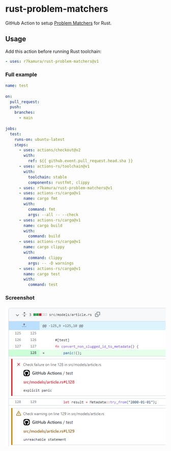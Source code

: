 # rust-problem-matchers

GitHub Action to setup [Problem Matchers](https://github.com/actions/toolkit/blob/1cc56db0ff126f4d65aeb83798852e02a2c180c3/docs/problem-matchers.md) for Rust.

## Usage

Add this action before running Rust toolchain:

```yaml
- uses: r7kamura/rust-problem-matchers@v1
```

### Full example

```yaml
name: test

on:
  pull_request:
  push:
    branches:
      - main

jobs:
  test:
    runs-on: ubuntu-latest
    steps:
      - uses: actions/checkout@v2
        with:
          ref: ${{ github.event.pull_request.head.sha }}
      - uses: actions-rs/toolchain@v1
        with:
          toolchain: stable
          components: rustfmt, clippy
      - uses: r7kamura/rust-problem-matchers@v1
      - uses: actions-rs/cargo@v1
        name: cargo fmt
        with:
          command: fmt
          args: --all -- --check
      - uses: actions-rs/cargo@v1
        name: cargo build
        with:
          command: build
      - uses: actions-rs/cargo@v1
        name: cargo clippy
        with:
          command: clippy
          args: -- -D warnings
      - uses: actions-rs/cargo@v1
        name: cargo test
        with:
          command: test
```

### Screenshot

![screenshot](/images/screenshot.png)
